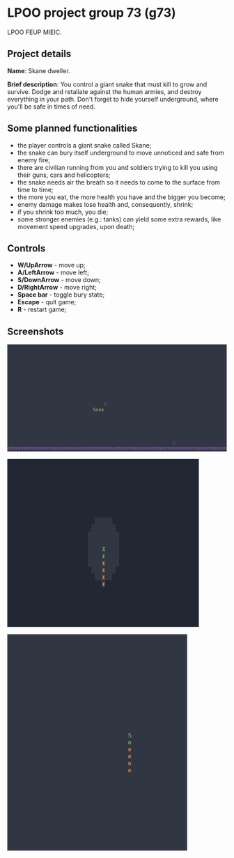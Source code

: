 # LPOO project group 73 (g73)

LPOO FEUP MIEIC.

## Project details

**Name**: Skane dweller.  

**Brief description**: You control a giant snake that must kill to grow and survive.
Dodge and retaliate against the human armies, and destroy everything in your path.
Don't forget to hide yourself underground, where you'll be safe in times of need.

## Some planned functionalities

- the player controls a giant snake called Skane;
- the snake can bury itself underground to move unnoticed and safe from enemy fire;
- there are civilian running from you and soldiers trying to kill you using
  their guns, cars and helicopters;
- the snake needs air the breath so it needs to come to the surface from time
  to time;
- the more you eat, the more health you have and the bigger you become;
- enemy damage makes lose health and, consequently, shrink;
- if you shrink too much, you die;
- some stronger enemies (e.g.: tanks) can yield some extra rewards, like movement
  speed upgrades, upon death;

## Controls

- **W/UpArrow** - move up;
- **A/LeftArrow** - move left;
- **S/DownArrow** - move down;
- **D/RightArrow** - move right;
- **Space bar** - toggle bury state;
- **Escape** - quit game;
- **R** - restart game;

## Screenshots

![Skane and some enemies](/docs/screenshots/screenshot1.png)

![Skane underground](/docs/screenshots/screenshot2.png)

![Skane recovering oxygen levels](/docs/screenshots/screenshot3.png)

